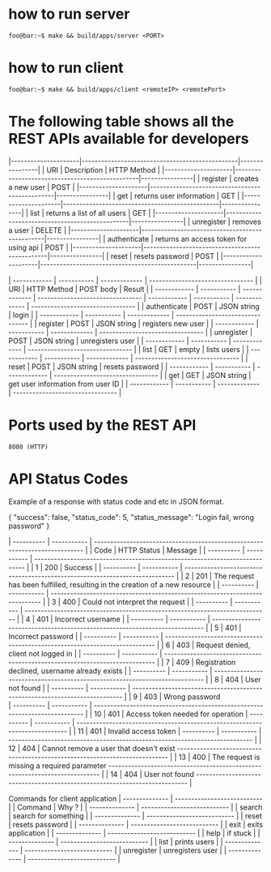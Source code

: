 # how to run server
```console
foo@bar:~$ make && build/apps/server <PORT>
```

# how to run client
```console
foo@bar:~$ make && build/apps/client <remoteIP> <remotePort>
```



# The following table shows all the REST APIs available for developers
|---------------------|------------------------------------------------|----------------|
|   URI				  |			Description       					   |   HTTP Method  |
|---------------------|------------------------------------------------|----------------|
|  register    		  |	creates a new user  					       |   POST         |
|---------------------|------------------------------------------------|----------------|
|  get    			  |	returns user information 					   |   GET          |
|---------------------|------------------------------------------------|----------------|
|  list   			  |	returns a list of all users	   				   |   GET          |
|---------------------|------------------------------------------------|----------------|
|  unregister 		  |	removes a user  			  				   |   DELETE       |
|---------------------|------------------------------------------------|----------------|
|  authenticate 	  |	returns an access token for using api	   	   |   POST         |
|---------------------|------------------------------------------------|----------------|
|  reset 			  |	resets password  	   						   |   POST         |
|---------------------|------------------------------------------------|----------------|





| ------------ | ----------- | ------------- | -------------------------------- |
|    URI       | HTTP Method |   POST body   |     Result    			   		|
| ------------ | ----------- | ------------- | -------------------------------- 
| ------------ | ----------- | ------------- | -------------------------------- |
| authenticate |    POST     | JSON string   |     login     			   		  |
| ------------ | ----------- | ------------- | -------------------------------- |
| register     |    POST     | JSON string   | registers new user		   	      |
| ------------ | ----------- | ------------- | -------------------------------- |
| unregister   |    POST     | JSON string   | unregisters user  			 		  |
| ------------ | ----------- | ------------- | -------------------------------- |
| list         |    GET      | empty         | lists users              		  |
| ------------ | ----------- | ------------- | -------------------------------- |
| reset        |    POST     | JSON string   | resets password			  	  |
| ------------ | ----------- | ------------- | --------------------------------  |
| get          |    GET      | JSON string   | get user information from user ID |
| ------------ | ----------- | ------------- | -------------------------------- |


# Ports used by the REST API

	8080 (HTTP)



# API Status Codes

Example of a response with status code and etc in JSON format.

{
  "success": false,
  "status_code": 5,
  "status_message": "Login fail, wrong password"
}

| ---------- | ----------- | --------------------------------------------------------------------------- |
|    Code    | HTTP Status |   Message     								 								 |
| ---------- | ----------- | --------------------------------------------------------------------------- |
|    1       | 200         |   Success     								 								 |
| ---------- | ----------- | --------------------------------------------------------------------------- |
|    2       | 201         |  The request has been fulfilled, resulting in the creation of a new resource |
| ---------- | ----------- | --------------------------------------------------------------------------- |
|    3       | 400         |  Could not interpret the request      										 |
| ---------- | ----------- | --------------------------------------------------------------------------- |
|    4       | 401         |  Incorrect username 			 								 |
| ---------- | ----------- | --------------------------------------------------------------------------- |
|    5       | 401         |  Incorrect password      		 								 |
| ---------- | ----------- | --------------------------------------------------------------------------- |
|    6       | 403         |  Request denied, client not logged in     		 		  					 |
| ---------- | ----------- | --------------------------------------------------------------------------- |
|    7       | 409         |  Registration declined, username already exists   		  					 |
| ---------- | ----------- | --------------------------------------------------------------------------- |
|    8       | 404         |  User not found								   		  					 |
| ---------- | ----------- | --------------------------------------------------------------------------- |
|    9       | 403         |  Wrong password    
| ---------- | ----------- | --------------------------------------------------------------------------- |
|    10       | 401         |  Access token needed for operation 
| ---------- | ----------- | --------------------------------------------------------------------------- |
|    11       | 401         |  Invalid access token
| ---------- | ----------- | --------------------------------------------------------------------------- |
|    12       | 404         |  Cannot remove a user that doesn't exist
 --------------------------------------------------------------------------- |
 |    13       | 400         |  The request is missing a required parameter
 --------------------------------------------------------------------------- |
  |    14       | 404         |  User not found
 --------------------------------------------------------------------------- |



Commands for client application
| -------------- | --------------------------- |
|    Command     |    Why ?         		   |
| -------------- | --------------------------- |
|    search      | search for something		   |
| -------------- | --------------------------- |
|    reset       | 	resets password						   |
| -------------- | --------------------------- |
|    exit        |  exits application					   |
| -------------- | --------------------------- |
|    help        |  if stuck					   |
| -------------- | --------------------------- |
|    list        |  prints users					   |
| -------------- | --------------------------- |
|    unregister        |  unregisters user					   |
| -------------- | --------------------------- |